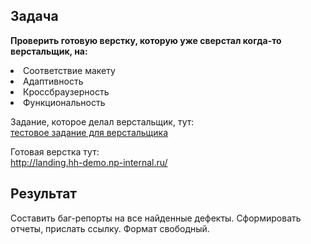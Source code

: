## Задача
<b> Проверить готовую верстку, которую уже сверстал когда-то верстальщик, на:</b>
<li> Соответствие макету
<li> Адаптивность
<li> Кроссбраузерность
<li> Функциональность 

Задание, которое делал верстальщик, тут: <br>
[тестовое задание для верстальщика](https://paper.dropbox.com/doc/tuJSf0VEFaseL5UXTUvW3) 

Готовая верстка тут: <br> http://landing.hh-demo.np-internal.ru/

## Результат

Составить баг-репорты на все найденные дефекты. Сформировать отчеты, прислать ссылку. Формат свободный.
